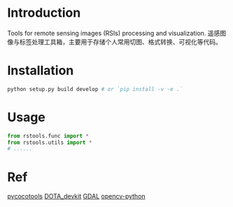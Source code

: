 # Introduction

Tools for remote sensing images (RSIs) processing and visualization.
遥感图像与标签处理工具箱，主要用于存储个人常用切图、格式转换、可视化等代码。

# Installation

```bash
python setup.py build develop # or `pip install -v -e .`
```

# Usage

```python
from rstools.func import *
from rstools.utils import *
# ......
``` 

# Ref

[pycocotools](https://github.com/cocodataset/cocoapi/tree/master/PythonAPI/pycocotools)
[DOTA_devkit](https://github.com/CAPTAIN-WHU/DOTA_devkit)
[GDAL](https://github.com/OSGeo/gdal)
[opencv-python](https://github.com/opencv/opencv-python)
